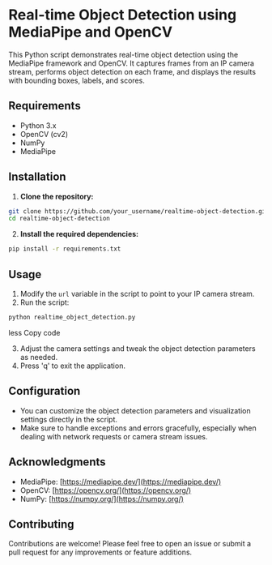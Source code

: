 # Real-time Object Detection using MediaPipe and OpenCV

This Python script demonstrates real-time object detection using the MediaPipe framework and OpenCV. It captures frames from an IP camera stream, performs object detection on each frame, and displays the results with bounding boxes, labels, and scores.

## Requirements

- Python 3.x
- OpenCV (cv2)
- NumPy
- MediaPipe

## Installation

1. **Clone the repository:**

 ```bash
git clone https://github.com/your_username/realtime-object-detection.git
cd realtime-object-detection
```

2. **Install the required dependencies:**

 ```bash
pip install -r requirements.txt
```

## Usage

1. Modify the `url` variable in the script to point to your IP camera stream.
2. Run the script:

 ```bash
python realtime_object_detection.py
```

less
Copy code

3. Adjust the camera settings and tweak the object detection parameters as needed.
4. Press 'q' to exit the application.

## Configuration

- You can customize the object detection parameters and visualization settings directly in the script.
- Make sure to handle exceptions and errors gracefully, especially when dealing with network requests or camera stream issues.


## Acknowledgments

- MediaPipe: [https://mediapipe.dev/](https://mediapipe.dev/)
- OpenCV: [https://opencv.org/](https://opencv.org/)
- NumPy: [https://numpy.org/](https://numpy.org/)

## Contributing

Contributions are welcome! Please feel free to open an issue or submit a pull request for any improvements or feature additions.

